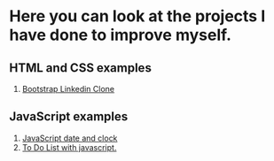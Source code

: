 # Here you can look at the projects I have done to improve myself.
 
## HTML and CSS examples
1. [Bootstrap Linkedin Clone](https://ozanbayramm.github.io/Bootstrap-Linkedin-Clone/)

## JavaScript examples
1. [JavaScript date and clock](https://ozanbayramm.github.io/JavaScriptBasicProjects/JavaScript-Saat-Ve-Karsilama-Odevi/index)
2. [To Do List with javascript.](https://ozanbayramm.github.io/toDoListProjects/)
